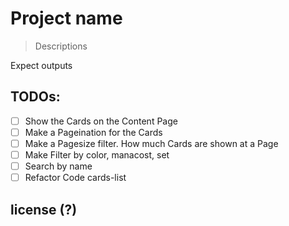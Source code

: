 # Project name
> Descriptions

Expect outputs

## TODOs:

 - [ ] Show the Cards on the Content Page
 - [ ] Make a Pageination for the Cards
 - [ ] Make a Pagesize filter. How much Cards are shown at a Page
 - [ ] Make Filter  by color, manacost, set
 - [ ] Search by name
 - [ ] Refactor Code cards-list
 
 ## license (?)
